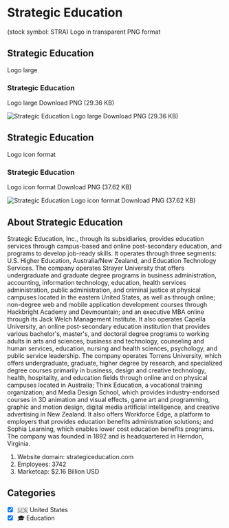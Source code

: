 # Strategic Education
 (stock symbol: STRA) Logo in transparent PNG format

## Strategic Education
 Logo large

### Strategic Education
 Logo large Download PNG (29.36 KB)

![Strategic Education
 Logo large Download PNG (29.36 KB)](/img/orig/STRA_BIG-f7af3814.png)

## Strategic Education
 Logo icon format

### Strategic Education
 Logo icon format Download PNG (37.62 KB)

![Strategic Education
 Logo icon format Download PNG (37.62 KB)](/img/orig/STRA-ae2472f8.png)

## About Strategic Education


Strategic Education, Inc., through its subsidiaries, provides education services through campus-based and online post-secondary education, and programs to develop job-ready skills. It operates through three segments: U.S. Higher Education, Australia/New Zealand, and Education Technology Services. The company operates Strayer University that offers undergraduate and graduate degree programs in business administration, accounting, information technology, education, health services administration, public administration, and criminal justice at physical campuses located in the eastern United States, as well as through online; non-degree web and mobile application development courses through Hackbright Academy and Devmountain; and an executive MBA online through its Jack Welch Management Institute. It also operates Capella University, an online post-secondary education institution that provides various bachelor's, master's, and doctoral degree programs to working adults in arts and sciences, business and technology, counseling and human services, education, nursing and health sciences, psychology, and public service leadership. The company operates Torrens University, which offers undergraduate, graduate, higher degree by research, and specialized degree courses primarily in business, design and creative technology, health, hospitality, and education fields through online and on physical campuses located in Australia; Think Education, a vocational training organization; and Media Design School, which provides industry-endorsed courses in 3D animation and visual effects, game art and programming, graphic and motion design, digital media artificial intelligence, and creative advertising in New Zealand. It also offers Workforce Edge, a platform to employers that provides education benefits administration solutions; and Sophia Learning, which enables lower cost education benefits programs. The company was founded in 1892 and is headquartered in Herndon, Virginia.

1. Website domain: strategiceducation.com
2. Employees: 3742
3. Marketcap: $2.16 Billion USD


## Categories
- [x] 🇺🇸 United States
- [x] 🎓 Education
